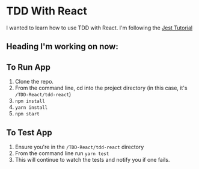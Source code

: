 # TDD With React

I wanted to learn how to use TDD with React. I'm following the [Jest Tutorial](https://jestjs.io/docs/en/tutorial-react)

## Heading I'm working on now:


## To Run App

1. Clone the repo.
2. From the command line, cd into the project directory (in this case, it's ```/TDD-React/tdd-react```)
3. ```npm install```
4. ```yarn install```
5. ```npm start```

## To Test App

1. Ensure you're in the ```/TDD-React/tdd-react``` directory
1. From the command line run ```yarn test```
1. This will continue to watch the tests and notify you if one fails.
